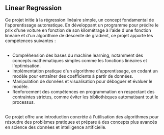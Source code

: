 <h2>Linear Regression</h2>

Ce projet initie à la régression linéaire simple, un concept fondamental de l'apprentissage automatique. En développant un programme pour prédire le prix d'une voiture en fonction de son kilométrage à l'aide d'une fonction linéaire et d'un algorithme de descente de gradient, ce projet apporte les compétences suivantes :
<br>
<br>
<ul>
<li>Compréhension des bases du machine learning, notamment des concepts mathématiques simples comme les fonctions linéaires et l'optimisation.<br></li>
<li>Implémentation pratique d'un algorithme d'apprentissage, en codant un modèle pour entraîner des coefficients à partir de données.<br></li>
<li>Manipulation de données et visualisation pour déboguer et évaluer le modèle.<br></li>
<li>Renforcement des compétences en programmation en respectant des contraintes strictes, comme éviter les bibliothèques automatisant tout le processus.<br></li>
</ul>
<br>
Ce projet offre une introduction concrète à l'utilisation des algorithmes pour résoudre des problèmes pratiques et prépare à des concepts plus avancés en science des données et intelligence artificielle.
